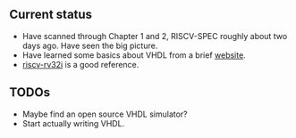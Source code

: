 ## Current status

- Have scanned through Chapter 1 and 2, RISCV-SPEC roughly about two days ago. Have seen the big picture.
- Have learned some basics about VHDL from a brief [website](http://vhdl.renerta.com/mobile/index.html).
- [riscv-rv32i](https://github.com/jens-na/riscv-rv32i) is a good reference.

## TODOs

- Maybe find an open source VHDL simulator?
- Start actually writing VHDL.